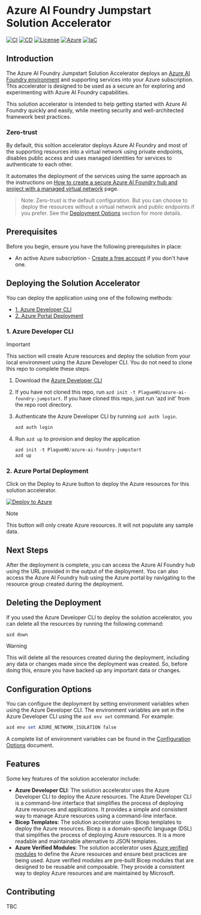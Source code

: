 # Azure AI Foundry Jumpstart Solution Accelerator

[![CI][ci-shield]][ci-url]
[![CD][cd-shield]][cd-url]
[![License][license-shield]][license-url]
[![Azure][azure-shield]][azure-url]
[![IaC][iac-shield]][iac-url]

## Introduction

The Azure AI Foundry Jumpstart Solution Accelerator deploys an [Azure AI Foundry environment](https://learn.microsoft.com/en-us/azure/ai-foundry/how-to/create-secure-ai-hub) and supporting services into your Azure subscription. This accelerator is designed to be used as a secure an for exploring and experimenting with Azure AI Foundry capabilities.

This solution accelerator is intended to help getting started with Azure AI Foundry quickly and easily, while meeting security and well-architected framework best practices.

### Zero-trust

By default, this soltion accelerator deploys Azure AI Foundry and most of the supporting resources into a virtual network using private endpoints, disables public access and uses managed identities for services to authenticate to each other.

It automates the deployment of the services using the same approach as the instructions on [How to create a secure Azure AI Foundry hub and project with a managed virtual network](https://learn.microsoft.com/en-us/azure/ai-foundry/how-to/secure-data-playground) page.

> Note: Zero-trust is the default configuration. But you can choose to deploy the resources without a virtual network and public endpoints if you prefer. See the [Deployment Options](#deployment-options) section for more details.

## Prerequisites

Before you begin, ensure you have the following prerequisites in place:

- An active Azure subscription - [Create a free account](https://azure.microsoft.com/free/) if you don't have one.

## Deploying the Solution Accelerator

You can deploy the application using one of the following methods:

- [1. Azure Developer CLI](#1-azure-developer-cli)
- [2. Azure Portal Deployment](#2-azure-portal-deployment)

### 1. Azure Developer CLI

> [!IMPORTANT]
> This section will create Azure resources and deploy the solution from your local environment using the Azure Developer CLI. You do not need to clone this repo to complete these steps.

1. Download the [Azure Developer CLI](https://learn.microsoft.com/en-us/azure/developer/azure-developer-cli/overview)
1. If you have not cloned this repo, run `azd init -t PlagueHO/azure-ai-foundry-jumpstart`. If you have cloned this repo, just run 'azd init' from the repo root directory.
1. Authenticate the Azure Developer CLI  by running `azd auth login`.

   ```powershell
   azd auth login
   ```

1. Run `azd up` to provision and deploy the application

   ```powershell
   azd init -t PlagueHO/azure-ai-foundry-jumpstart
   azd up
   ```

### 2. Azure Portal Deployment

Click on the Deploy to Azure button to deploy the Azure resources for this solution accelerator.

[![Deploy to Azure](https://aka.ms/deploytoazurebutton)](https://portal.azure.com/#create/Microsoft.Template/uri/https%3A%2F%2Fraw.githubusercontent.com%2FPlagueHO%2Fazure-ai-foundry-jumpstart%2Fmain%2Finfra%2Fmain.bicep)

> [!NOTE]
> This button will only create Azure resources. It will not populate any sample data.

## Next Steps

After the deployment is complete, you can access the Azure AI Foundry hub using the URL provided in the output of the deployment. You can also access the Azure AI Foundry hub using the Azure portal by navigating to the resource group created during the deployment.

## Deleting the Deployment

If you used the Azure Developer CLI to deploy the solution accelerator, you can delete all the resources by running the following command:

```powershell
azd down
```

> [!WARNING]
> This will delete all the resources created during the deployment, including any data or changes made since the deployment was created. So, before doing this, ensure you have backed up any important data or changes.

## Configuration Options

You can configure the deployment by setting environment variables when using the Azure Developer CLI. The environment variables are set in the Azure Developer CLI using the `azd env set` command. For example:

```powershell
azd env set AZURE_NETWORK_ISOLATION false
```

A complete list of environment variables can be found in the [Configuration Options](docs/CONFIGURATION_OPTIONS.md) document.

## Features

Some key features of the solution accelerator include:

- **Azure Developer CLI**: The solution accelerator uses the Azure Developer CLI to deploy the Azure resources. The Azure Developer CLI is a command-line interface that simplifies the process of deploying Azure resources and applications. It provides a simple and consistent way to manage Azure resources using a command-line interface.
- **Bicep Templates**: The solution accelerator uses Bicep templates to deploy the Azure resources. Bicep is a domain-specific language (DSL) that simplifies the process of deploying Azure resources. It is a more readable and maintainable alternative to JSON templates.
- **Azure Verified Modules**: The solution accelerator uses [Azure verified modules](https://aka.ms/avm) to define the Azure resources and ensure best practices are being used. Azure verified modules are pre-built Bicep modules that are designed to be reusable and composable. They provide a consistent way to deploy Azure resources and are maintained by Microsoft.

## Contributing

TBC

<!-- Badge reference links -->
[ci-shield]: https://img.shields.io/github/actions/workflow/status/PlagueHO/azure-ai-foundry-jumpstart/continuous-integration.yml?branch=main&label=CI
[ci-url]: https://github.com/PlagueHO/azure-ai-foundry-jumpstart/actions/workflows/continuous-integration.yml

[cd-shield]: https://img.shields.io/github/actions/workflow/status/PlagueHO/azure-ai-foundry-jumpstart/continuous-delivery.yml?branch=main&label=CD
[cd-url]: https://github.com/PlagueHO/azure-ai-foundry-jumpstart/actions/workflows/continuous-delivery.yml

[license-shield]: https://img.shields.io/github/license/PlagueHO/azure-ai-foundry-jumpstart
[license-url]: https://github.com/PlagueHO/azure-ai-foundry-jumpstart/blob/main/LICENSE

[azure-shield]: https://img.shields.io/badge/Azure-Solution%20Accelerator-0078D4?logo=microsoftazure&logoColor=white
[azure-url]: https://azure.microsoft.com/

[iac-shield]: https://img.shields.io/badge/Infrastructure%20as%20Code-Bicep-5C2D91?logo=azurepipelines&logoColor=white
[iac-url]: https://learn.microsoft.com/en-us/azure/azure-resource-manager/bicep/overview
